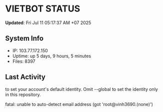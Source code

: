 # VIETBOT STATUS
**Updated**: Fri Jul 11 05:17:37 AM +07 2025

## System Info
- IP: 103.77.172.150
- Uptime: up 5 days, 9 hours, 5 minutes
- Files: 8397

## Last Activity

to set your account's default identity.
Omit --global to set the identity only in this repository.

fatal: unable to auto-detect email address (got 'root@vinh3690.(none)')
